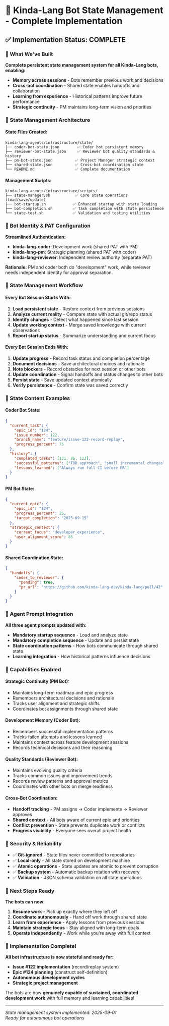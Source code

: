 # 🧠 Kinda-Lang Bot State Management - Complete Implementation

## ✅ Implementation Status: COMPLETE

### 🎯 What We've Built

**Complete persistent state management system for all Kinda-Lang bots, enabling:**
- **Memory across sessions** - Bots remember previous work and decisions
- **Cross-bot coordination** - Shared state enables handoffs and collaboration
- **Learning from experience** - Historical patterns improve future performance
- **Strategic continuity** - PM maintains long-term vision and priorities

### 📁 State Management Architecture

#### **State Files Created:**
```
kinda-lang-agents/infrastructure/state/
├── coder-bot-state.json        ✅ Coder bot persistent memory
├── reviewer-bot-state.json     ✅ Reviewer bot quality standards & history  
├── pm-bot-state.json          ✅ Project Manager strategic context
├── shared-state.json          ✅ Cross-bot coordination state
└── README.md                  ✅ Complete documentation
```

#### **Management Scripts:**
```
kinda-lang-agents/infrastructure/scripts/
├── state-manager.sh           ✅ Core state operations (load/save/update)
├── bot-startup.sh            ✅ Enhanced startup with state loading
├── bot-completion.sh         ✅ Task completion with state persistence
└── state-test.sh             ✅ Validation and testing utilities
```

### 🤖 Bot Identity & PAT Configuration

**Streamlined Authentication:**
- **kinda-lang-coder**: Development work (shared PAT with PM)
- **kinda-lang-pm**: Strategic planning (shared PAT with coder)  
- **kinda-lang-reviewer**: Independent review authority (separate PAT)

**Rationale:** PM and coder both do "development" work, while reviewer needs independent identity for approval separation.

### 🔄 State Management Workflow

#### **Every Bot Session Starts With:**
1. **Load persistent state** - Restore context from previous sessions
2. **Analyze current reality** - Compare state with actual git/repo status
3. **Identify changes** - Detect what happened since last session
4. **Update working context** - Merge saved knowledge with current observations
5. **Report startup status** - Summarize understanding and current focus

#### **Every Bot Session Ends With:**
1. **Update progress** - Record task status and completion percentage
2. **Document decisions** - Save architectural choices and rationale
3. **Note blockers** - Record obstacles for next session or other bots
4. **Update coordination** - Signal handoffs and status changes to other bots
5. **Persist state** - Save updated context atomically
6. **Verify persistence** - Confirm state was saved correctly

### 🧪 State Content Examples

#### **Coder Bot State:**
```json
{
  "current_task": {
    "epic_id": "124",
    "issue_number": 122,
    "branch_name": "feature/issue-122-record-replay",
    "progress_percent": 75
  },
  "history": {
    "completed_tasks": [121, 86, 123],
    "successful_patterns": ["TDD approach", "small incremental changes"],
    "lessons_learned": ["Always run full CI before PR"]
  }
}
```

#### **PM Bot State:**
```json
{
  "current_epic": {
    "epic_id": "124", 
    "progress_percent": 25,
    "target_completion": "2025-09-15"
  },
  "strategic_context": {
    "current_focus": "developer_experience",
    "user_alignment_score": 85
  }
}
```

#### **Shared Coordination State:**
```json
{
  "handoffs": {
    "coder_to_reviewer": {
      "pending": true,
      "pr_url": "https://github.com/kinda-lang-dev/kinda-lang/pull/42"
    }
  }
}
```

### 🔄 Agent Prompt Integration

**All three agent prompts updated with:**
- **Mandatory startup sequence** - Load and analyze state
- **Mandatory completion sequence** - Update and persist state  
- **State coordination patterns** - How bots communicate through shared state
- **Learning integration** - How historical patterns influence decisions

### 🚀 Capabilities Enabled

#### **Strategic Continuity (PM Bot):**
- Maintains long-term roadmap and epic progress
- Remembers architectural decisions and rationale
- Tracks user alignment and strategic shifts
- Coordinates bot assignments through shared state

#### **Development Memory (Coder Bot):**
- Remembers successful implementation patterns
- Tracks failed attempts and lessons learned
- Maintains context across feature development sessions
- Records technical decisions and their reasoning

#### **Quality Standards (Reviewer Bot):**
- Maintains evolving quality criteria
- Tracks common issues and improvement trends
- Records review patterns and approval metrics
- Coordinates with other bots on merge readiness

#### **Cross-Bot Coordination:**
- **Handoff tracking** - PM assigns → Coder implements → Reviewer approves
- **Shared context** - All bots aware of current epic and priorities
- **Conflict prevention** - State prevents duplicate work or conflicts
- **Progress visibility** - Everyone sees overall project health

### 🔐 Security & Reliability

- ✅ **Git-ignored** - State files never committed to repositories
- ✅ **Local-only** - All state stored on development machine
- ✅ **Atomic operations** - State updates are atomic to prevent corruption
- ✅ **Backup system** - Automatic backup rotation with recovery
- ✅ **Validation** - JSON schema validation on all state operations

### 🎯 Next Steps Ready

**The bots can now:**
1. **Resume work** - Pick up exactly where they left off
2. **Coordinate autonomously** - Hand off work through shared state
3. **Learn from experience** - Apply lessons from previous sessions
4. **Maintain strategic focus** - Stay aligned with long-term goals
5. **Operate independently** - Work while you're away with full context

### 🎉 Implementation Complete!

**All bot infrastructure is now stateful and ready for:**
- **Issue #122 implementation** (record/replay system)  
- **Epic #124 planning** (construct self-definition)
- **Autonomous development cycles**
- **Strategic project management**

The bots are now **genuinely capable of sustained, coordinated development work** with full memory and learning capabilities!

---

*State management system implemented: 2025-09-01*  
*Ready for autonomous bot operations*